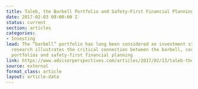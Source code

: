```yaml
---
title: Taleb, the Barbell Portfolio and Safety-First Financial Planning
date: 2017-02-03 00:00:00 Z
status: current
section: articles
categories: 
- Investing
lead: The “barbell” portfolio has long been considered an investment strategy.  Recent
  research illustrates the critical connection between the barbell, core-satellite
  portfolios and safety-first financial planning
link: https://www.advisorperspectives.com/articles/2017/02/13/taleb-the-barbell-portfolio-and-safety-first-financial-planning
source: external
format_class: article
layout: article-data
---
```



